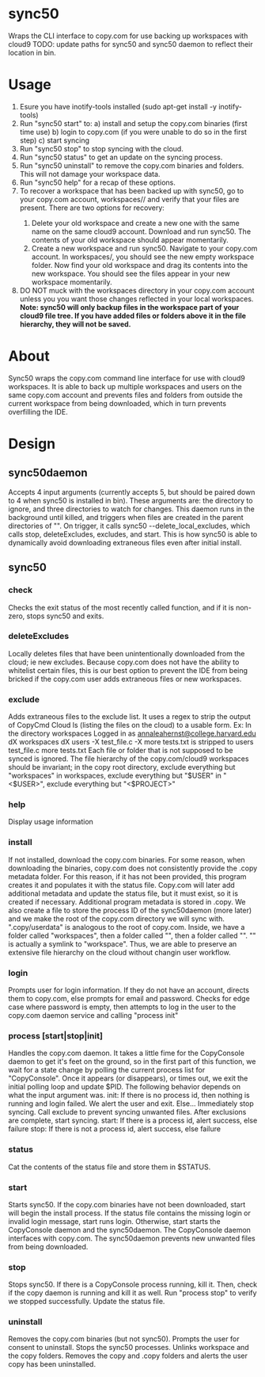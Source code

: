 # sync50
Wraps the CLI interface to copy.com for use backing up workspaces with cloud9
TODO: update paths for sync50 and sync50 daemon to reflect their location in bin.

# Usage
1. Esure you have inotify-tools installed (sudo apt-get install -y inotify-tools)
2. Run "sync50 start" to:
    a) install and setup the copy.com binaries (first time use)
    b) login to copy.com (if you were unable to do so in the first step)
    c) start syncing
3. Run "sync50 stop" to stop syncing with the cloud.
4. Run "sync50 status" to get an update on the syncing process.
5. Run "sync50 uninstall" to remove the copy.com binaries and folders. This will
    not damage your workspace data.
6. Run "sync50 help" for a recap of these options.
7. To recover a workspace that has been backed up with sync50, go to your copy.com
    account, workspaces/<user>/<project> and verify that your files are present.
    There are two options for recovery:
    1. Delete your old workspace and create a new one with the same name on the
        same cloud9 account. Download and run sync50. The contents of your old 
        workspace should appear momentarily.
    2. Create a new workspace and run sync50. Navigate to your copy.com account.
        In workspaces/<user>, you should see the new empty workspace folder. Now
        find your old workspace and drag its contents into the new workspace. You
        should see the files appear in your new workspace momentarily.
8. DO NOT muck with the workspaces directory in your copy.com account unless you
    you want those changes reflected in your local workspaces.
**Note: sync50 will only backup files in the workspace part of your cloud9 file
    tree. If you have added files or folders above it in the file hierarchy, they
    will not be saved.**

# About
Sync50 wraps the copy.com command line interface for use with cloud9 workspaces.
It is able to back up multiple workspaces and users on the same copy.com account
and prevents files and folders from outside the current workspace from being 
downloaded, which in turn prevents overfilling the IDE.

# Design

## sync50daemon
Accepts 4 input arguments (currently accepts 5, but should be paired down to 4 when
sync50 is installed in bin). These arguments are: the directory to ignore, and three
directories to watch for changes. This daemon runs in the background until killed,
and triggers when files are created in the parent directories of "<USER>". On trigger,
it calls sync50 --delete_local_excludes, which calls stop, deleteExcludes, excludes,
and start. This is how sync50 is able to dynamically avoid downloading extraneous 
files even after initial install.

## sync50

### check
Checks the exit status of the most recently called function, and if it is non-zero,
stops sync50 and exits.

### deleteExcludes
Locally deletes files that have been unintentionally downloaded from the cloud; ie
new excludes. Because copy.com does not have the ability to whitelist certain files,
this is our best option to prevent the IDE from being bricked if the copy.com user
adds extraneous files or new workspaces.

### exclude
Adds extraneous files to the exclude list. It uses a regex to strip the output of
CopyCmd Cloud ls (listing the files on the cloud) to a usable form. Ex:
    In the directory workspaces
        Logged in as annaleahernst@college.harvard.edu
        dX          workspaces
        dX          users
        -X          test_file.c
        -X          more tests.txt
    is stripped to
        users
        test_file.c
        more tests.txt
Each file or folder that is not supposed to be synced is ignored. The file
hierarchy of the copy.com/cloud9 workspaces should be invariant;
in the copy root directory, exclude everything but "workspaces"
in workspaces, exclude everything but "$USER"
in "<$USER>", exclude everything but "<$PROJECT>"

### help
Display usage information

### install
If not installed, download the copy.com binaries. For some reason, when downloading
the binaries, copy.com does not consistently provide the .copy metadata folder. 
For this reason, if it has not been provided, this program creates it and populates
it with the status file. Copy.com will later add additional metadata and update
the status file, but it must exist, so it is created if necessary.
Additional program metadata is stored in .copy.
We also create a file to store the process ID of the sync50daemon (more later)
and we make the root of the copy.com directory we will sync with.
".copy/userdata" is analogous to the root of copy.com. Inside, we have a folder 
called "workspaces", then a folder called "<USER>", then a folder called "<PROJECT>".
"<PROJECT>" is actually a symlink to "workspace". Thus, we are able to preserve 
an extensive file hierarchy on the cloud without changin user workflow.

### login
Prompts user for login information. If they do not have an account, directs them
to copy.com, else prompts for email and password. Checks for edge case where password
is empty, then attempts to log in the user to the copy.com daemon service and
calling "process init"

### process [start|stop|init]
Handles the copy.com daemon. It takes a little fime for the CopyConsole daemon to
get it's feet on the ground, so in the first part of this function, we wait for
a state change by polling the current process list for "CopyConsole". Once it appears
(or disappears), or times out, we exit the initial polling loop and update $PID.
The following behavior depends on what the input argument was.
    init:
        If there is no process id, then nothing is running and login failed. We 
        alert the user and exit. Else...
        Immediately stop syncing. Call exclude to prevent syncing unwanted files.
        After exclusions are complete, start syncing.
    start:
        If there is a process id, alert success, else failure
    stop:
        If there is not a process id, alert success, else failure

### status
Cat the contents of the status file and store them in $STATUS.

### start
Starts sync50. If the copy.com binaries have not been downloaded, start will begin
the install process. If the status file contains the missing login or invalid login
message, start runs login.
Otherwise, start starts the CopyConsole daemon and the sync50daemon. The CopyConsole
daemon interfaces with copy.com. The sync50daemon prevents new unwanted files from
being downloaded.

### stop
Stops sync50. If there is a CopyConsole process running, kill it. Then, check if
the copy daemon is running and kill it as well. Run "process stop" to verify we 
stopped successfully. Update the status file.

### uninstall
Removes the copy.com binaries (but not sync50). Prompts the user for consent to 
uninstall. Stops the sync50 processes. Unlinks workspace and the copy folders.
Removes the copy and .copy folders and alerts the user copy has been uninstalled.
